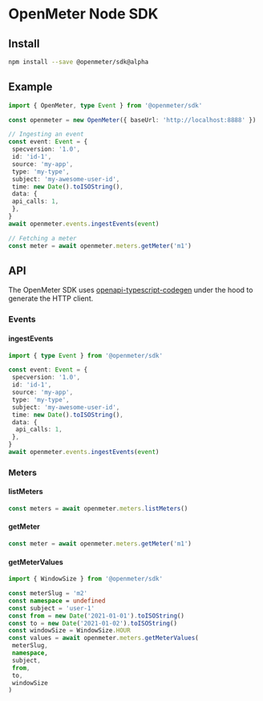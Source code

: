 # OpenMeter Node SDK

## Install

```sh
npm install --save @openmeter/sdk@alpha
```

## Example

```ts
import { OpenMeter, type Event } from '@openmeter/sdk'

const openmeter = new OpenMeter({ baseUrl: 'http://localhost:8888' })

// Ingesting an event
const event: Event = {
 specversion: '1.0',
 id: 'id-1',
 source: 'my-app',
 type: 'my-type',
 subject: 'my-awesome-user-id',
 time: new Date().toISOString(),
 data: {
 api_calls: 1,
 },
}
await openmeter.events.ingestEvents(event)

// Fetching a meter
const meter = await openmeter.meters.getMeter('m1')
```

## API

The OpenMeter SDK uses [openapi-typescript-codegen](https://www.npmjs.com/package/openapi-typescript-codegen) under the hood to generate the HTTP client.

### Events

#### ingestEvents

```ts
import { type Event } from '@openmeter/sdk'

const event: Event = {
 specversion: '1.0',
 id: 'id-1',
 source: 'my-app',
 type: 'my-type',
 subject: 'my-awesome-user-id',
 time: new Date().toISOString(),
 data: {
  api_calls: 1,
 },
}
await openmeter.events.ingestEvents(event)
```

### Meters

#### listMeters

```ts
const meters = await openmeter.meters.listMeters()
```

#### getMeter

```ts
const meter = await openmeter.meters.getMeter('m1')
```

#### getMeterValues

```ts
import { WindowSize } from '@openmeter/sdk'

const meterSlug = 'm2'
const namespace = undefined
const subject = 'user-1'
const from = new Date('2021-01-01').toISOString()
const to = new Date('2021-01-02').toISOString()
const windowSize = WindowSize.HOUR
const values = await openmeter.meters.getMeterValues(
 meterSlug,
 namespace,
 subject,
 from,
 to,
 windowSize
)
```
